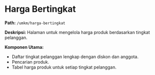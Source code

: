 # Harga Bertingkat

**Path:** `/umkm/harga-bertingkat`

**Deskripsi:** Halaman untuk mengelola harga produk berdasarkan tingkat pelanggan.

**Komponen Utama:**
- Daftar tingkat pelanggan lengkap dengan diskon dan anggota.
- Pencarian produk.
- Tabel harga produk untuk setiap tingkat pelanggan.